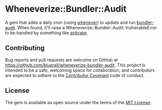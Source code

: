 # Wheneverize::Bundler::Audit

A gem that adds a daily cron (using [whenever](https://github.com/javan/whenever)) to update and run [bundler-audit](https://github.com/rubysec/bundler-audit). When found, it'll raise a Wheneverize::Bundler::Audit::VulnerableError to be handled by something like [airbrake](https://github.com/airbrake/airbrake).

## Contributing

Bug reports and pull requests are welcome on GitHub at https://github.com/bluerail/wheneverize-bundler-audit. This project is intended to be a safe, welcoming space for collaboration, and contributors are expected to adhere to the [Contributor Covenant](http://contributor-covenant.org) code of conduct.


## License

The gem is available as open source under the terms of the [MIT License](http://opensource.org/licenses/MIT).

